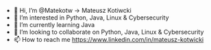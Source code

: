 - 👋 Hi, I’m @Matekotw  -> Mateusz Kotiwcki
- 👀 I’m interested in Python, Java, Linux & Cybersecurity
- 🌱 I’m currently learning Java 
- 💞️ I’m looking to collaborate on Python, Java, Linux & Cybersecurity
- 📫 How to reach me https://www.linkedin.com/in/mateusz-kotwicki


<!---
Matekotw/Matekotw is a ✨ special ✨ repository because its `README.md` (this file) appears on your GitHub profile.
You can click the Preview link to take a look at your changes.
--->
